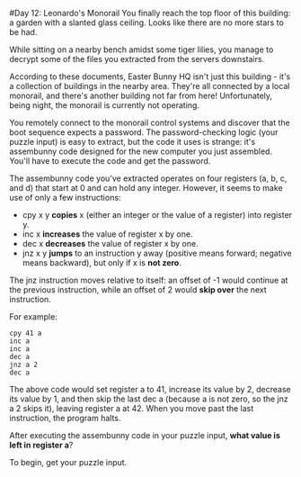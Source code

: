 #Day 12: Leonardo's Monorail
You finally reach the top floor of this building: a garden with a slanted glass ceiling. Looks like there are no 
more stars to be had.

While sitting on a nearby bench amidst some tiger lilies, you manage to decrypt some of the files you extracted 
from the servers downstairs.

According to these documents, Easter Bunny HQ isn't just this building - it's a collection of buildings in the 
nearby area. They're all connected by a local monorail, and there's another building not far from here! Unfortunately, 
being night, the monorail is currently not operating.

You remotely connect to the monorail control systems and discover that the boot sequence expects a password. 
The password-checking logic (your puzzle input) is easy to extract, but the code it uses is strange: it's assembunny 
code designed for the new computer you just assembled. You'll have to execute the code and get the password.

The assembunny code you've extracted operates on four registers (a, b, c, and d) that start at 0 and can hold any 
integer. However, it seems to make use of only a few instructions:

* cpy x y **copies** x (either an integer or the value of a register) into register y.
* inc x **increases** the value of register x by one.
* dec x **decreases** the value of register x by one.
* jnz x y **jumps** to an instruction y away (positive means forward; negative means backward), but only if x 
is **not zero**.

The jnz instruction moves relative to itself: an offset of -1 would continue at the previous instruction, while 
an offset of 2 would **skip over** the next instruction.

For example:
```
cpy 41 a
inc a
inc a
dec a
jnz a 2
dec a
```
The above code would set register a to 41, increase its value by 2, decrease its value by 1, and then skip the 
last dec a (because a is not zero, so the jnz a 2 skips it), leaving register a at 42. When you move past the 
last instruction, the program halts.

After executing the assembunny code in your puzzle input, **what value is left in register a**?

To begin, get your puzzle input.